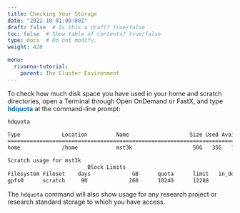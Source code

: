 ```yaml
---
title: Checking Your Storage
date: "2022-10-01:00:00Z"
draft: false  # Is this a draft? true/false
toc: false  # Show table of contents? true/false
type: docs  # Do not modify.
weight: 420

menu:
  rivanna-tutorial:
    parent: The Cluster Environment
---
```


To check how much disk space you have used in your home and scratch directories, open a Terminal through Open OnDemand or FastX, and type  <span style="color:#0070C0"> __hdquota__ </span>  at the command\-line prompt:

```bash
hdquota

Type             Location         Name                   Size Used Avail Use%
================================================================================
home             /home            mst3k                   50G   35G   16G  69%

Scratch usage for mst3k
                         Block Limits                                               |     File Limits
Filesystem Fileset    days             GB      quota      limit   in_doubt    grace |    files   quota    limit in_doubt    grace  Remarks
gpfs0      scratch     90             266      10240      12288          1     none |     9594  350000   420000        1     none 

```

The `hdquota` command will also show usage for any research project or research standard storage to which you have access.
